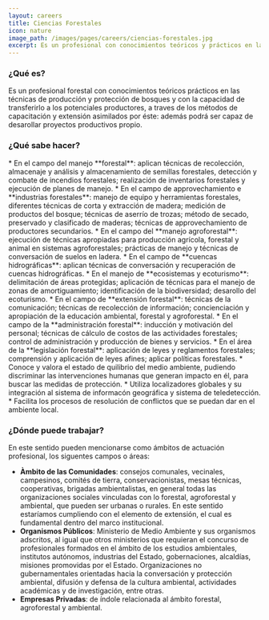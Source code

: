 ```yaml
---
layout: careers
title: Ciencias Forestales
icon: nature
image_path: /images/pages/careers/ciencias-forestales.jpg
excerpt: Es un profesional con conocimientos teóricos y prácticos en las técnicas de producción y protección de bosques y con la capacidad de transferirlo a los potenciales productores.
---
```


<h3 class="text-black text-2xl mb-4">¿Qué es?</h3>
Es un profesional forestal con conocimientos teóricos prácticos en las técnicas de producción y protección de bosques y con la capacidad de transferirlo a los potenciales productores, a traves de los métodos de capacitación y extensión asimilados por éste: además podrá ser capaz de desarollar proyectos productivos propio.

<h3 class="text-black text-2xl my-4">¿Qué sabe hacer?</h3>
* En el campo del manejo **forestal**: aplican técnicas de recolección, almacenaje y análisis y almacenamiento de semillas forestales, detección y combate de incendios forestales; realización de inventarios forestales y ejecución de planes de manejo.
* En el campo de approvechamiento e **industrias forestales**: manejo de equipo y herramientas forestales, diferentes técnicas de corta y extracción de madera; medición de productos del bosque; técnicas de aserrío de trozas; método de secado, preservado y clasificado de maderas; técnicas de approvechamiento de productores secundarios.
* En el campo del **manejo agroforestal**: ejecución de técnicas apropiadas para producción agrícola, forestal y animal en sistemas agroforestales; prácticas de manejo y técnicas de conversación de suelos en ladera.
* En el campo de **cuencas hidrográficas**: aplican técnicas de conversación y recuperación de cuencas hidrográficas.
* En el manejo de **ecosistemas y ecoturismo**: delimitación de áreas protegidas; aplicación de técnicas para el manejo de zonas de amortiguamiento; identificación de la biodiversidad; desarollo del ecoturismo.
* En el campo de **extensión forestal**: técnicas de la comunicación; técnicas de recolección de información; concienciación y apropiación de la educación ambiental, forestal y agroforestal.
* En el campo de la **administración forestal**: inducción y motivación del personal; técnicas de cálculo de costos de las actividades forestales; control de administración y producción de bienes y servicios.
* En el área de la **legislación forestal**: aplicación de leyes y reglamentos forestales; comprensión y aplicación de leyes afines; aplicar políticas forestales.
* Conoce y valora el estado de quilibrio del medio ambiente, pudiendo discriminar las intervenciones humanas que generan impacto en él, para buscar las medidas de protección.
* Utiliza localizadores globales y su integración al sistema de informacón geográfica y sistema de teledetección.
* Facilita los procesos de resolución de conflictos que se puedan dar en el ambiente local.

<h3 class="text-black text-2xl my-4">¿Dónde puede trabajar?</h3>
En este sentido pueden mencionarse como ámbitos de actuación profesional, los siguentes campos o áreas:

* **Àmbito de las Comunidades**: consejos comunales, vecinales, campesinos, comités de tierra, conservacionistas, mesas técnicas, cooperativas, brigadas ambientalistas, en general todas las organizaciones sociales vinculadas con lo forestal, agroforestal y ambiental, que pueden ser urbanas o rurales. En este sentido estaríamos cumpliendo con el elemento de extensión, el cual es fundamental dentro del marco institucional.
* **Organismos Públicos**: Ministerio de Medio Ambiente y sus organismos adscritos, al igual que otros ministerios que requieran el concurso de profesionales formados en el ámbito de los estudios ambientales, institutos autónomos, industrias del Estado, gobernaciones, alcaldías, misiones promovidas por el Estado. Organizaciones no gubernamentales orientadas hacia la conversación y protección ambiental, difusión y defensa de la cultura ambiental, actividades académicas y de investigación, entre otras.
* **Empresas Privadas**: de índole relacionada al ámbito forestal, agroforestal y ambiental.